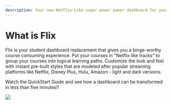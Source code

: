 ```yaml
---
description: Your new Netflix-Like super power power dashboard for your Thinkific site
---
```


# What is Flix

Flix is your student dashboard replacement that gives you a binge-worthy course consuming experience. Put your courses in "Netflix like tracks" to group your courses into logical learning paths. Customize the look and feel with instant pre-built styles that are modeled after popular streaming platforms like Netflix, Disney Plus, Hulu, Amazon - light and dark versions.

Watch the QuickStart Guide and see how a dashboard can be transformed in less than five minutes!!

![](.gitbook/assets/\_bundle\_flix\_track.gif)

